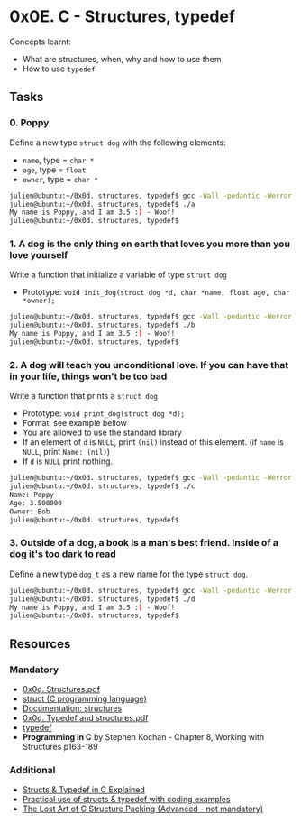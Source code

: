 # 0x0E. C - Structures, typedef
Concepts learnt:
- What are structures, when, why and how to use them
- How to use `typedef`
## Tasks
### 0. Poppy
Define a new type `struct dog` with the following elements:
- `name`, type = `char *`
- `age`, type = `float`
- `owner`, type = `char *`
```bash
julien@ubuntu:~/0x0d. structures, typedef$ gcc -Wall -pedantic -Werror -Wextra -std=gnu89 0-main.c -o a
julien@ubuntu:~/0x0d. structures, typedef$ ./a 
My name is Poppy, and I am 3.5 :) - Woof!
julien@ubuntu:~/0x0d. structures, typedef$ 
```
### 1. A dog is the only thing on earth that loves you more than you love yourself
Write a function that initialize a variable of type `struct dog`
- Prototype: `void init_dog(struct dog *d, char *name, float age, char *owner);`
```bash
julien@ubuntu:~/0x0d. structures, typedef$ gcc -Wall -pedantic -Werror -Wextra -std=gnu89 1-main.c 1-init_dog.c -o b
julien@ubuntu:~/0x0d. structures, typedef$ ./b 
My name is Poppy, and I am 3.5 :) - Woof!
julien@ubuntu:~/0x0d. structures, typedef$
``` 
### 2. A dog will teach you unconditional love. If you can have that in your life, things won't be too bad
Write a function that prints a `struct dog`

- Prototype: `void print_dog(struct dog *d);`
- Format: see example bellow
- You are allowed to use the standard library
- If an element of `d` is `NULL`, print `(nil)` instead of this element. (if `name` is `NULL`, print `Name: (nil)`)
- If `d` is `NULL` print nothing.
```bash
julien@ubuntu:~/0x0d. structures, typedef$ gcc -Wall -pedantic -Werror -Wextra -std=gnu89 2-main.c 2-print_dog.c -o c
julien@ubuntu:~/0x0d. structures, typedef$ ./c 
Name: Poppy
Age: 3.500000
Owner: Bob
julien@ubuntu:~/0x0d. structures, typedef$ 
```
### 3. Outside of a dog, a book is a man's best friend. Inside of a dog it's too dark to read
Define a new type `dog_t` as a new name for the type `struct dog`.
```bash
julien@ubuntu:~/0x0d. structures, typedef$ gcc -Wall -pedantic -Werror -Wextra -std=gnu89 3-main.c -o d
julien@ubuntu:~/0x0d. structures, typedef$ ./d 
My name is Poppy, and I am 3.5 :) - Woof!
julien@ubuntu:~/0x0d. structures, typedef$ 
```
## Resources
### Mandatory
- [0x0d. Structures.pdf](https://s3.amazonaws.com/alx-intranet.hbtn.io/uploads/misc/2021/1/6eb80c79c99f6125450a0dc11b300d46238d1a5a.pdf?X-Amz-Algorithm=AWS4-HMAC-SHA256&X-Amz-Credential=AKIARDDGGGOUSBVO6H7D%2F20240626%2Fus-east-1%2Fs3%2Faws4_request&X-Amz-Date=20240626T130846Z&X-Amz-Expires=86400&X-Amz-SignedHeaders=host&X-Amz-Signature=f7bbdb765b494f464ab8cacb13db38b83106f915af5ad6a149400ddaa70d45d8)
- [struct (C programming language)](https://en.wikipedia.org/wiki/Struct_(C_programming_language))
- [Documentation: structures](https://github.com/alx-tools/Betty/wiki/Documentation:-Data-structures)
- [0x0d. Typedef and structures.pdf](https://s3.amazonaws.com/alx-intranet.hbtn.io/uploads/misc/2021/1/c8ff3e6f7202be7fa489a584e41d005504a07c23.pdf?X-Amz-Algorithm=AWS4-HMAC-SHA256&X-Amz-Credential=AKIARDDGGGOUSBVO6H7D%2F20240626%2Fus-east-1%2Fs3%2Faws4_request&X-Amz-Date=20240626T130856Z&X-Amz-Expires=86400&X-Amz-SignedHeaders=host&X-Amz-Signature=97fdda1e0cfa6915551bc277ae232c1d01749e3946e3af4e0f003e84443a98d1)
- [typedef](https://publications.gbdirect.co.uk//c_book/chapter8/typedef.html)
- **Programming in C** by Stephen Kochan - Chapter 8, Working with Structures p163-189

### Additional
- [Structs & Typedef in C Explained](https://www.youtube.com/watch?feature=shared&v=V13CbI74WQc)
- [Practical use of structs & typedef with coding examples](https://www.youtube.com/watch?feature=shared&v=0IVfazuTHU8)
- [The Lost Art of C Structure Packing (Advanced - not mandatory)](http://www.catb.org/esr/structure-packing/)
